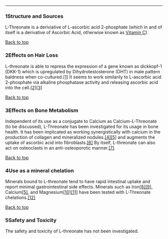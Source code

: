 





---


### 1Structure and Sources

L-Threonate is a deriviative of L-ascorbic acid 2-phosphate (which in and of itself is a derivative of Ascorbic Acid, otherwise known as [Vitamin C](/supplements/vitamin-c/)). 


[Back to top](#c-structure-and-sources)
### 2Effects on Hair Loss

L-threonate is able to repress the expression of a gene known as dickkopf-1 (DKK-1) which is upregulated by Dihydrotestosterone (DHT) in male pattern baldness when co-cultured.[[1]](#ref1) It seems to work similarily to L-ascorbic acid 2-phosphate via alkaline phosphatase activity and releasing ascorbic acid into the cell.[[2]](#ref2)[[3]](#ref3)


[Back to top](#c-effects-on-hair-loss)
### 3Effects on Bone Metabolism

Independent of its use as a conjugate to Calcium as Calcium-L-Threonate (to be discussed), L-Threonate has been investigated for its usage in bone health. It has been implicated as working synergistically with calcium in the production of collagen and mineralized nodules.[[4]](#ref4)[[5]](#ref5) and augments the uptake of ascorbic acid into fibroblasts.[[6]](#ref6) By itself, L-threonate can also act on osteoclasts in an anti-osteoporotic manner.[[7]](#ref7)


[Back to top](#c-effects-on-bone-metabolism)
### 4Use as a mineral chelation

Minerals bound to L-threonate tend to have rapid intestinal uptake and report minimal gastrointestinal side effects. Minerals such as Iron[[8]](#ref8)[[9]](#ref9), Calcium[[5]](#ref5), and Magnesium[[10]](#ref10)[[11]](#ref11) have been tested with L-Threonate chelations.[[12]](#ref12)


[Back to top](#c-use-as-a-mineral-chelation)
### 5Safety and Toxicity

The safety and toxicity of L-threonate has not been investigated.

 


